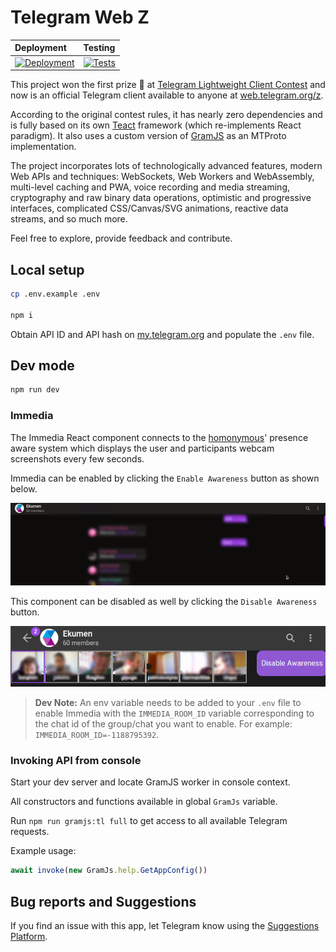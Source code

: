 # Telegram Web Z

| **Deployment** |**Testing** |
|:------------ |:------------ |
| [![Deployment](https://img.shields.io/github/workflow/status/ekumenlabs/telegram-tt/Deploy%20to%20Github%20pages?style=for-the-badge&logo=githubactions)](https://webogram.ekumenlabs.com/) | [![Tests](https://img.shields.io/github/workflow/status/ekumenlabs/telegram-tt/Tests?style=for-the-badge&logo=testinglibrary)](https://github.com/ekumenlabs/telegram-tt/actions/workflows/tests.yml) |

This project won the first prize 🥇 at [Telegram Lightweight Client Contest](https://contest.com/javascript-web-3) and now is an official Telegram client available to anyone at [web.telegram.org/z](https://web.telegram.org/z).

According to the original contest rules, it has nearly zero dependencies and is fully based on its own [Teact](https://github.com/Ajaxy/telegram-tt/tree/master/src/lib/teact) framework (which re-implements React paradigm). It also uses a custom version of [GramJS](https://github.com/gram-js/gramjs) as an MTProto implementation.

The project incorporates lots of technologically advanced features, modern Web APIs and techniques: WebSockets, Web Workers and WebAssembly, multi-level caching and PWA, voice recording and media streaming, cryptography and raw binary data operations, optimistic and progressive interfaces, complicated CSS/Canvas/SVG animations, reactive data streams, and so much more.

Feel free to explore, provide feedback and contribute.

## Local setup

```sh
cp .env.example .env

npm i
```

Obtain API ID and API hash on [my.telegram.org](https://my.telegram.org) and populate the `.env` file.

## Dev mode

```sh
npm run dev
```

### Immedia

The Immedia React component connects to the [homonymous](https://github.com/ekumenlabs/immedia)' presence aware system which displays the user and participants webcam screenshots every few seconds.

Immedia can be enabled by clicking the `Enable Awareness` button as shown below.

![immedia](./assets/immedia/component.gif)

This component can be disabled as well by clicking the `Disable Awareness` button.

![immedia-disabled](./assets/immedia/disable.png)

> **Dev Note:** An env variable needs to be added to your `.env` file to enable Immedia with the `IMMEDIA_ROOM_ID` variable corresponding to the chat id of the group/chat you want to enable. For example: `IMMEDIA_ROOM_ID=-1188795392`.

### Invoking API from console

Start your dev server and locate GramJS worker in console context.

All constructors and functions available in global `GramJs` variable.

Run `npm run gramjs:tl full` to get access to all available Telegram requests.

Example usage:
``` javascript
await invoke(new GramJs.help.GetAppConfig())
```

## Bug reports and Suggestions
If you find an issue with this app, let Telegram know using the [Suggestions Platform](https://bugs.telegram.org/c/4002).

